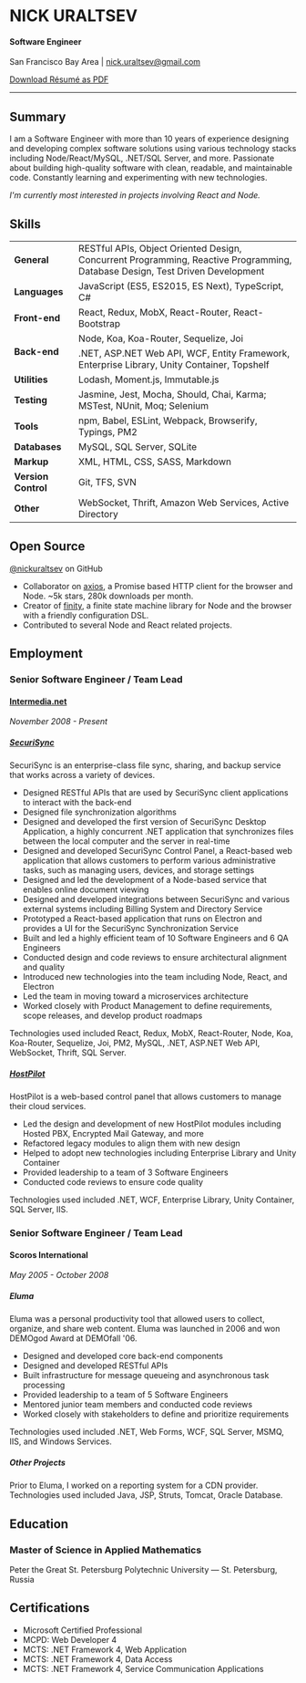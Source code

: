 # NICK URALTSEV

#### Software Engineer

San Francisco Bay Area | [nick.uraltsev@gmail.com](mailto:nick.uraltsev@gmail.com)

<div class="download-resume">
  <a href="Nick Uraltsev.pdf">
    <i class="fa fa-download"></i> Download Résumé as PDF
  </a>
</div>

***

## Summary

I am a Software Engineer with more than 10 years of experience designing and developing complex software solutions using various technology stacks including Node/React/MySQL, .NET/SQL Server, and more. Passionate about building high-quality software with clean, readable, and maintainable code. Constantly learning and experimenting with new technologies.

*I'm currently most interested in projects involving React and Node.*

## Skills

<table class="table">
  <tbody>
    <tr>
      <td><strong>General</strong></td>
      <td>RESTful APIs, Object Oriented Design, Concurrent Programming, Reactive Programming, Database Design, Test Driven Development</td>
    </tr>
    <tr>
      <td><strong>Languages</strong></td>
      <td>JavaScript (ES5, ES2015, ES Next), TypeScript, C#</td>
    </tr>
    <tr>
      <td><strong>Front-end</strong></td>
      <td>React, Redux, MobX, React-Router, React-Bootstrap</td>
    </tr>
    <tr>
      <td rowspan="2"><strong>Back-end</strong></td>
      <td>Node, Koa, Koa-Router, Sequelize, Joi</td>
    </tr>
    <tr>
      <td>.NET, ASP.NET Web API, WCF, Entity Framework, Enterprise Library, Unity Container, Topshelf</td>
    </tr>
    <tr>
      <td><strong>Utilities</strong></td>
      <td>Lodash, Moment.js, Immutable.js</td>
    </tr>
    <tr>
      <td><strong>Testing</strong></td>
      <td>
        Jasmine, Jest, Mocha, Should, Chai, Karma; MSTest, NUnit, Moq; Selenium
      </td>
    </tr>
    <tr>
      <td><strong>Tools</strong></td>
      <td>npm, Babel, ESLint, Webpack, Browserify, Typings, PM2</td>
    </tr>
    <tr>
      <td><strong>Databases</strong></td>
      <td>MySQL, SQL Server, SQLite</td>
    </tr>
    <tr>
      <td><strong>Markup</strong></td>
      <td>XML, HTML, CSS, SASS, Markdown</td>
    </tr>
    <tr>
      <td><strong>Version Control</strong></td>
      <td>Git, TFS, SVN</td>
    </tr>
    <tr>
      <td><strong>Other</strong></td>
      <td>WebSocket, Thrift, Amazon Web Services, Active Directory</td>
    </tr>
  </tbody>
</table>

<div class="page-break"></div>

## Open Source

[@nickuraltsev](https://github.com/nickuraltsev) on GitHub

- Collaborator on [axios](https://github.com/mzabriskie/axios), a Promise based HTTP client for the browser and Node. ~5k stars, 280k downloads per month.
- Creator of [finity](https://github.com/nickuraltsev/finity), a finite state machine library for Node and the browser with a friendly configuration DSL.
- Contributed to several Node and React related projects.

## Employment

### Senior Software Engineer / Team Lead
#### [Intermedia.net](https://www.intermedia.net/)
*November 2008 - Present*

##### [SecuriSync](https://www.intermedia.net/products/securisync)
SecuriSync is an enterprise-class file sync, sharing, and backup service that works across a variety of devices.

- Designed RESTful APIs that are used by SecuriSync client applications to interact with the back-end
- Designed file synchronization algorithms
- Designed and developed the first version of SecuriSync Desktop Application, a highly concurrent .NET application that synchronizes files between the local computer and the server in real-time
- Designed and developed SecuriSync Control Panel, a React-based web application that allows customers to perform various administrative tasks, such as managing users, devices, and storage settings
- Designed and led the development of a Node-based service that enables online document viewing
- Designed and developed integrations between SecuriSync and various external systems including Billing System and Directory Service
- Prototyped a React-based application that runs on Electron and provides a UI for the SecuriSync Synchronization Service
- Built and led a highly efficient team of 10 Software Engineers and 6 QA Engineers
- Conducted design and code reviews to ensure architectural alignment and quality
- Introduced new technologies into the team including Node, React, and Electron
- Led the team in moving toward a microservices architecture
- Worked closely with Product Management to define requirements, scope releases, and develop product roadmaps

Technologies used included React, Redux, MobX, React-Router, Node, Koa, Koa-Router, Sequelize, Joi, PM2, MySQL, .NET, ASP.NET Web API, WebSocket, Thrift, SQL Server.

##### [HostPilot](https://www.intermedia.net/products/hostpilot-control-panel)
HostPilot is a web-based control panel that allows customers to manage their cloud services.

- Led the design and development of new HostPilot modules including Hosted PBX, Encrypted Mail Gateway, and more
- Refactored legacy modules to align them with new design
- Helped to adopt new technologies including Enterprise Library and Unity Container
- Provided leadership to a team of 3 Software Engineers
- Conducted code reviews to ensure code quality

Technologies used included .NET, WCF, Enterprise Library, Unity Container, SQL Server, IIS.

<div class="page-break"></div>

### Senior Software Engineer / Team Lead
#### Scoros International
*May 2005 - October 2008*

##### Eluma
Eluma was a personal productivity tool that allowed users to collect, organize, and share web content. Eluma was launched in 2006 and won DEMOgod Award at DEMOfall '06.

- Designed and developed core back-end components
- Designed and developed RESTful APIs
- Built infrastructure for message queueing and asynchronous task processing
- Provided leadership to a team of 5 Software Engineers
- Mentored junior team members and conducted code reviews
- Worked closely with stakeholders to define and prioritize requirements

Technologies used included .NET, Web Forms, WCF, SQL Server, MSMQ, IIS, and Windows Services.

##### Other Projects
Prior to Eluma, I worked on a reporting system for a CDN provider. Technologies used included Java, JSP, Struts, Tomcat, Oracle Database.

## Education

### Master of Science in Applied Mathematics
Peter the Great St. Petersburg Polytechnic University — St. Petersburg, Russia

## Certifications

- Microsoft Certified Professional
- MCPD: Web Developer 4
- MCTS: .NET Framework 4, Web Application
- MCTS: .NET Framework 4, Data Access
- MCTS: .NET Framework 4, Service Communication Applications
